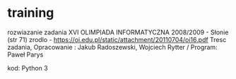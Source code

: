 # training

rozwiazanie zadania XVI OLIMPIADA INFORMATYCZNA 2008/2009 - Słonie (str 71)
zrodlo - https://oi.edu.pl/static/attachment/20110704/oi16.pdf
Tresc zadania, Opracowanie : Jakub Radoszewski, Wojciech Rytter / Program: Paweł Parys

kod: Python 3
